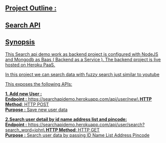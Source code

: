 <h2><u>Project Outline :</u></h2> 

<h2><u>Search API<u></h2>

<h2><u>Synopsis</u></h2>
This Search api demo work as backend project is configured with NodeJS and Mongodb as Baas ( Backend as a Service ).
The backend project is live hosted on Heroku PaaS.

In this project we can search data with fuzzy search 
just similar to youtube 

This exposes the following APIs: 

  __1. Add new User :__ \
  __Endpoint :__ https://searchapidemo.herokuapp.com/api/user/new\
  __HTTP Method__: HTTP POST\
  __Purpose :__ Save new user data 

  __2.Search user detail by id name address list and pincode:__ \
  __Endpoint :__ https://searchapidemo.herokuapp.com/api/user/search?search_word=john\
  __HTTP Method__: HTTP GET\
  __Purpose :__ Search user data by passing 
                ID
                Name
                List
                Address
                Pincode
  


